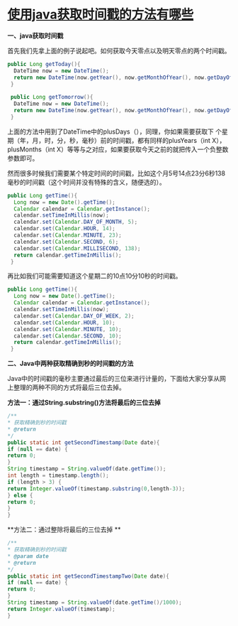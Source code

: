 # [使用java获取时间戳的方法有哪些](https://www.yisu.com/zixun/212673.html)

**一、java获取时间戳**

首先我们先拿上面的例子说起吧。如何获取今天零点以及明天零点的两个时间戳。

```java
public Long getToday(){
  DateTime now = new DateTime();
  return new DateTime(now.getYear(), now.getMonthOfYear(), now.getDayOfMonth(), 0, 0, 0, 0).getMillis();
 }
 
 public Long getTomorrow(){
  DateTime now = new DateTime();
  return new DateTime(now.getYear(), now.getMonthOfYear(), now.getDayOfMonth(), 0, 0, 0, 0).plusDays(1).getMillis();
 }
```

上面的方法中用到了DateTime中的plusDays（），同理，你如果需要获取下 个星期（年，月，时，分，秒，毫秒）前的时间戳，都有同样的plusYears（int X），plusMonths（int X）等等与之对应，如果要获取今天之前的就把传入一个负整数参数即可。

然而很多时候我们需要某个特定时间的时间戳，比如这个月5号14点23分6秒138毫秒的时间戳（这个时间并没有特殊的含义，随便选的）。

```java
public Long getTime(){
  Long now = new Date().getTime();
  Calendar calendar = Calendar.getInstance();
  calendar.setTimeInMillis(now);
  calendar.set(Calendar.DAY_OF_MONTH, 5);
  calendar.set(Calendar.HOUR, 14);
  calendar.set(Calendar.MINUTE, 23);
  calendar.set(Calendar.SECOND, 6);
  calendar.set(Calendar.MILLISECOND, 138);
  return calendar.getTimeInMillis();
 }
```

再比如我们可能需要知道这个星期二的10点10分10秒的时间戳。

```java
public Long getTime(){
  Long now = new Date().getTime();
  Calendar calendar = Calendar.getInstance();
  calendar.setTimeInMillis(now);
  calendar.set(Calendar.DAY_OF_WEEK, 2);
  calendar.set(Calendar.HOUR, 10);
  calendar.set(Calendar.MINUTE, 10);
  calendar.set(Calendar.SECOND, 10);
  return calendar.getTimeInMillis();
 }
```

**二、Java中两种获取精确到秒的时间戳的方法**

Java中的时间戳的毫秒主要通过最后的三位来进行计量的，下面给大家分享从网上整理的两种不同的方式将最后三位去掉。

**方法一：通过String.substring()方法将最后的三位去掉**

```java
/** 
* 获取精确到秒的时间戳 
* @return 
*/ 
public static int getSecondTimestamp(Date date){ 
if (null == date) { 
return 0; 
} 
String timestamp = String.valueOf(date.getTime()); 
int length = timestamp.length(); 
if (length > 3) { 
return Integer.valueOf(timestamp.substring(0,length-3)); 
} else { 
return 0; 
} 
}
```

**方法二：通过整除将最后的三位去掉
**

```java
/** 
* 获取精确到秒的时间戳 
* @param date 
* @return 
*/ 
public static int getSecondTimestampTwo(Date date){ 
if (null == date) { 
return 0; 
} 
String timestamp = String.valueOf(date.getTime()/1000); 
return Integer.valueOf(timestamp); 
}
```